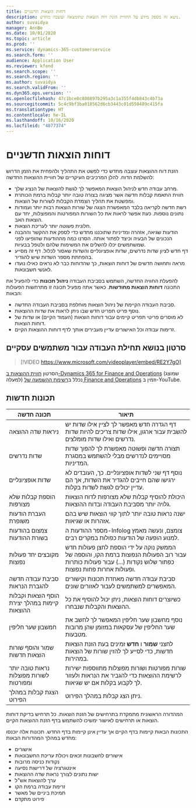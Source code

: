 ```yaml
---
title: דוחות הוצאות חדשניים
description: נושא זה מספק מידע על החווית הזנת דוח הוצאות שהומצאה ועוצבה מחדש.
author: suvaidya
manager: AnnBe
ms.date: 10/01/2020
ms.topic: article
ms.prod: ''
ms.service: dynamics-365-customerservice
ms.search.form: ''
audience: Application User
ms.reviewer: kfend
ms.search.scope: ''
ms.search.region: ''
ms.author: suvaidya
ms.search.validFrom: ''
ms.dyn365.ops.version: ''
ms.openlocfilehash: 47c1bce0c886897b295a3c1a355f4db843c4b73a
ms.sourcegitcommit: 5c4c9bf3ba018562d6cb3443c01d550489c415fa
ms.translationtype: HT
ms.contentlocale: he-IL
ms.lasthandoff: 10/16/2020
ms.locfileid: "4077374"
---
```

# <a name="expense-reports-reimagined"></a>דוחות הוצאות חדשניים

הזנת דוח ההוצאות עוצבה מחדש כדי לפשט את התהליך ולהפחית את הזמן הדרוש להשלמת הדוח. להלן המרכיבים העיקריים של חוויית ההוצאות החדשה:

- מרחב עבודה חדש לניהול הוצאות המאפשר לך לגשת להוצאות של הנציג שלך.
- חווית התאמת קבלות חדשה אשר מציגה בצורה טובה יותר קבלות ברמת הכותרת ומפשטת את תהליך הצמדת הקבלות לשורות של הוצאות.
- רשת חדשה לקריאה בלבד המאפשרת הצגה של שורות הוצאות רבות יותר ועמודות נתונים נוספות. כעת אפשר לראות את כל השורות המפורטות והמפוצלות, יחד עם הוצאות האב.
- חלונית פשוטה יותר לעריכת הוצאות.
- הודעות שגיאה, אזהרה ומדיניות שתוכננו מחדש כדי לספק את ההקשר וההבנה הנכונים של הבעיה וכיצד לפתור אותה. הסרנו כמה מההודעות שהופיעו לפני שמשתמשים יכלו להשלים את המשימות שלהם ולטפל בבעיות.
- דף חדש לציון שדות נדרשים, שדות אופציונליים והשדות שאסור לכלול. דף זה מסייע בהפחתת מספר השדות שיש להגדיר.
- מראה ותחושה חדשים של דוחות הוצאות, כך שהדוחות כבר לא נראים כאילו נועדו לאנשי חשבונאות.

להפעלת החוויה החדשה, השתמש בסביבת העבודה **ניהול תכונות** כדי להפעיל את התכונה **דוחות הוצאות מחודשות**. כאשר אתה מפעיל תכונה זו מתרחשות הפעולות הבאות:

- סביבת העבודה הקיימת של ניהול הוצאות מוחלפת בסביבת העבודה החדשה.
- נוסף פריט תפריט חדש שבו ניתן לראות את שדות ההוצאות.
- לא מוסרים פריטי תפריט קיימים עבור דוחות הוצאות (העמוד הקיים) או שדות של דוחות הוצאות.
- זרימות עבודה וכל האישורים עדיין מעבירים אותך לדף דוחות ההוצאות הקיים.

## <a name="getting-started-video-for-new-users"></a>סרטון בנושא תחילת העבודה עבור משתמשים עסקיים

> [!VIDEO https://www.microsoft.com/videoplayer/embed/RE2Y7gO]

הסרטון [חווית ההוצאות ב-Dynamics 365 for Finance and Operations](https://youtu.be/Ocy-MsTvEE0) (שמוצג למעלה) נכלל ב[רשימת ההשמעה של Finance and Operations](https://www.youtube.com/playlist?list=PLcakwueIHoT_SYfIaPGoOhloFoCXiUSyW) וזמין ב-YouTube.

## <a name="new-features"></a>תכונות חדשות

| תכונה חדשה | תיאור |
|---|----|
| ניראות שדה ההוצאה | דף הגדרה חדש מאפשר לך לציין אילו שדות יש להשבית עבור ארגון, אילו שדות צריכים להיות שדות נדרשים ואילו שדות מומלצים. |
| שדות נדרשים | תצורה חדשה ופשוטה מאפשרת לך להפוך שדות מסויימים לנדרשים מבלי להשתמש במסגרת המדיניות. |
| שדות אופציונליים | נוסף דף שני לשדות אופציונליים. כך, העובדים לא ירגישו שהם חייבים להגדיר את השדות, אך הם עדיין יכולים לגשת לשדות בקלות. |
| הוספת קבלות שלא מצורפות | היכולת להוסיף קבלות שלא מצורפות לדוח הוצאות גלויה יותר מסביבת העבודה ובדוח ההוצאות. |
| העברת הודעות משופרת | ישנה נראות טובה יותר לתוך קווי הוצאות שיש בהם אזהרות או שגיאות. |
| צמצום בהודעות בשורת ההודעות| מספר ההודעות ה-Infolog צומצם, ונעשה מאמץ למנוע הופעה של הודעות כפולות במקרים רבים. |
| מקובצים יחד פעולות נפוצות | הממשק נוקה על ידי הוספת לחצן פעולות חדש עבור רוב הפעולות הנפוצות ברמת הקו, והוספה של כפתור שלוש נקודות (...) עבור פעולות כותרות ופעולות אחרות פחות נפוצות. |
| סביבת עבודה חדשה להגברת הנראות | סביבת עבודה חדשה מאחדת תכונות וקישורים המאפשרים למשתמשים לעבור לאזורים שונים. |
| הוסף הוצאות וקבלות קיימות במהלך יצירת ההוצאות | כשיוצרים דוחות הוצאות, ניתן יכול להוסיף את כל ההוצאות והקבלות שנבחרו. |
| חמשבון שער חליפין | נוסף מחשבון שער חליפין המאפשר לך לחשב את שער החליפין של עסקאות במזומן שהן מרובות מטבעות. |
| שמור והוסף שורות הוצאות חדשות | לחצני **שמור** ו **חדש** זמינים בעת הזנת הוצאות חדשות, כדי לסייע לך להזין שורות של הוצאות במהירות. |
| נראות טובה יותר לשורות מפוצלות ומפורטות | שורות מפורטות ושורות מפוצלות מתווספות ישירות לרשימת ההוצאות כדי להגביר את הנראות ולעזור לך לקבוע בקלות אם יש שגיאות. |
| הצגת קבלות במהלך הפירוט | ניתן הצג קבלות במהלך הפירוט. |

המהדורה הראשונית מתמקדת בתרחישים של הזנת הוצאות. כל תרחיש בדיקת דוחות הוצאות או תרחישים לאישור ימשיכו להשתמש בדף הזנת ההוצאות הקיים.

התכונות הבאות קיימות בדף הקיים אך עדיין אינן קיימות בדף החדש. תכונות אלה יוכנסו מחדש במהלך המהדורות הבאות:

- אישורים
- אישורים לחשבונות זכאים ויכולת עריכת החשבונאות
- נקודות כניסה מרובות
- אינטגרציה של דרישות נסיעה
- ישות נתונים לצורך נראות שדה ההוצאות
- ערך להוצאות אש"ל
- זרימת עבודה ברמת הקו
- תמיכת ביניים של מאשר
- פירוט מתקדם
